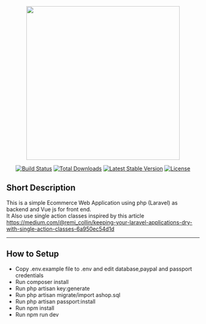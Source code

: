<p align="center"><img src="https://res.cloudinary.com/dtfbvvkyp/image/upload/v1566331377/laravel-logolockup-cmyk-red.svg" width="400"></p>

<p align="center">
<a href="https://travis-ci.org/laravel/framework"><img src="https://travis-ci.org/laravel/framework.svg" alt="Build Status"></a>
<a href="https://packagist.org/packages/laravel/framework"><img src="https://poser.pugx.org/laravel/framework/d/total.svg" alt="Total Downloads"></a>
<a href="https://packagist.org/packages/laravel/framework"><img src="https://poser.pugx.org/laravel/framework/v/stable.svg" alt="Latest Stable Version"></a>
<a href="https://packagist.org/packages/laravel/framework"><img src="https://poser.pugx.org/laravel/framework/license.svg" alt="License"></a>
</p>

## Short Description
This is a simple Ecommerce Web Application using php (Laravel) as backend and Vue js for front end. <br/>
It Also use single action classes inspired by this article https://medium.com/@remi_collin/keeping-your-laravel-applications-dry-with-single-action-classes-6a950ec54d1d

<hr/>

## How to Setup
<ul>
    <li>Copy .env.example file to .env and edit database,paypal and passport credentials</li>
<li>Run composer install</li>
<li>Run php artisan key:generate</li>
<li>Run php artisan migrate/import ashop.sql</li>
<li>Run php artisan passport:install</li>
<li>Run npm install</li>
<li>Run npm run dev</li>
</ul>

